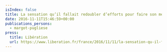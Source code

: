 ```yaml
---
isIndex: false
title: La sensation qu’il fallait redoubler d’efforts pour faire son métier d’avocat
date: 2016-11-11T15:46:59+00:00
publications_persons:
  - margot-pugliese
press:
  title: Libération
  url: https://www.liberation.fr/france/2016/11/11/la-sensation-qu-il-fallait-redoubler-d-efforts-pour-faire-son-metier-d-avocat_1527857
---
```

